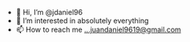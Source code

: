 - 👋 Hi, I’m @jdaniel96
- 👀 I’m interested in absolutely everything
- 📫 How to reach me ...juandaniel9619@gmail.com

<!---
jdaniel96/jdaniel96 is a ✨ special ✨ repository because its `README.md` (this file) appears on your GitHub profile.
You can click the Preview link to take a look at your changes.
--->
